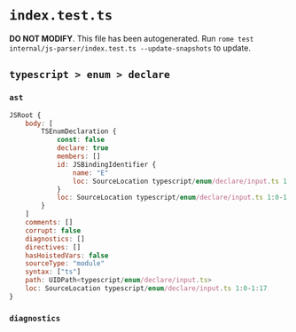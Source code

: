 # `index.test.ts`

**DO NOT MODIFY**. This file has been autogenerated. Run `rome test internal/js-parser/index.test.ts --update-snapshots` to update.

## `typescript > enum > declare`

### `ast`

```javascript
JSRoot {
	body: [
		TSEnumDeclaration {
			const: false
			declare: true
			members: []
			id: JSBindingIdentifier {
				name: "E"
				loc: SourceLocation typescript/enum/declare/input.ts 1:13-1:14 (E)
			}
			loc: SourceLocation typescript/enum/declare/input.ts 1:0-1:17
		}
	]
	comments: []
	corrupt: false
	diagnostics: []
	directives: []
	hasHoistedVars: false
	sourceType: "module"
	syntax: ["ts"]
	path: UIDPath<typescript/enum/declare/input.ts>
	loc: SourceLocation typescript/enum/declare/input.ts 1:0-1:17
}
```

### `diagnostics`

```

```
